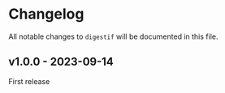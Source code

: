 # Changelog

All notable changes to `digestif` will be documented in this file.

## v1.0.0 - 2023-09-14

First release

